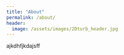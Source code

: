 ```yaml
---
title: "About"
permalink: /about/
header:
  image: /assets/images/2Dturb_header.jpg
---
```


ajkdhfjkdajsff
